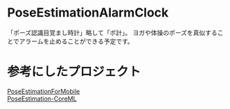 # PoseEstimationAlarmClock
「ポーズ認識目覚まし時計」略して「ポ計」。
ヨガや体操のポーズを真似することでアラームを止めることができる予定です。

# 参考にしたプロジェクト
[PoseEstimationForMobile](https://github.com/edvardHua/PoseEstimationForMobile)  
[PoseEstimation-CoreML](https://github.com/tucan9389/PoseEstimation-CoreML)
